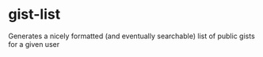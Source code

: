 # gist-list

Generates a nicely formatted (and eventually searchable) list of public gists for a given user

